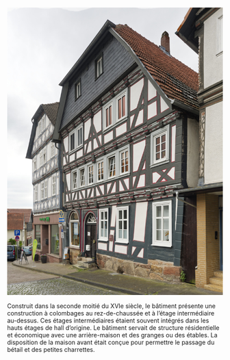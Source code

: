 ![Haus Burk](./images/06634005/p19.jpg)

Construit dans la seconde moitié du XVIe siècle, le bâtiment présente une construction à colombages au rez-de-chaussée et à l’étage intermédiaire au-dessus. Ces étages intermédiaires étaient souvent intégrés dans les hauts étages de hall d’origine. Le bâtiment servait de structure résidentielle et économique avec une arrière-maison et des granges ou des étables. La disposition de la maison avant était conçue pour permettre le passage du bétail et des petites charrettes.